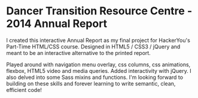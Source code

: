 # Dancer Transition Resource Centre - 2014 Annual Report
I created this interactive Annual Report as my final project for HackerYou's Part-Time HTML/CSS course.  Designed in HTML5 / CSS3 / jQuery and meant to be an interactive alternative to the printed report.

Played around with navigation menu overlay, css columns, css animations, flexbox, HTML5 video and media queries.  Added interactivity with jQuery.  I also delved into some Sass mixins and functions.  I'm looking forward to building on these skills and forever learning to write semantic, clean, efficient code! 
